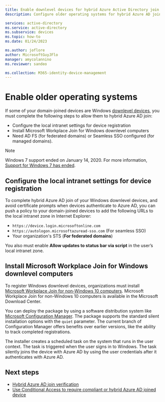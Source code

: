 ```yaml
---
title: Enable downlevel devices for hybrid Azure Active Directory join
description: Configure older operating systems for hybrid Azure AD join

services: active-directory
ms.service: active-directory
ms.subservice: devices
ms.topic: how-to
ms.date: 01/24/2023

ms.author: joflore
author: MicrosoftGuyJFlo
manager: amycolannino
ms.reviewer: sandeo

ms.collection: M365-identity-device-management
---
```

# Enable older operating systems

If some of your domain-joined devices are Windows [downlevel devices](hybrid-join-plan.md#windows-down-level-devices), you must complete the following steps to allow them to hybrid Azure AD join:

- Configure the local intranet settings for device registration
- Install Microsoft Workplace Join for Windows downlevel computers
- Need AD FS (for federated domains) or Seamless SSO configured (for managed domains).

> [!NOTE]
> Windows 7 support ended on January 14, 2020. For more information, [Support for Windows 7 has ended](https://support.microsoft.com/en-us/help/4057281/windows-7-support-ended-on-january-14-2020).

## Configure the local intranet settings for device registration

To complete hybrid Azure AD join of your Windows downlevel devices, and avoid certificate prompts when devices authenticate to Azure AD, you can push a policy to your domain-joined devices to add the following URLs to the local intranet zone in Internet Explorer:

- `https://device.login.microsoftonline.com`
- `https://autologon.microsoftazuread-sso.com` (For seamless SSO)
- Your organization's STS (**For federated domains**)

You also must enable **Allow updates to status bar via script** in the user’s local intranet zone.

## Install Microsoft Workplace Join for Windows downlevel computers

To register Windows downlevel devices, organizations must install [Microsoft Workplace Join for non-Windows 10 computers](https://www.microsoft.com/download/details.aspx?id=53554). Microsoft Workplace Join for non-Windows 10 computers is available in the Microsoft Download Center.

You can deploy the package by using a software distribution system like [Microsoft Configuration Manager](/configmgr/). The package supports the standard silent installation options with the `quiet` parameter. The current branch of Configuration Manager offers benefits over earlier versions, like the ability to track completed registrations.

The installer creates a scheduled task on the system that runs in the user context. The task is triggered when the user signs in to Windows. The task silently joins the device with Azure AD by using the user credentials after it authenticates with Azure AD.

## Next steps

- [Hybrid Azure AD join verification](how-to-hybrid-join-verify.md)
- [Use Conditional Access to require compliant or hybrid Azure AD joined device](../conditional-access/howto-conditional-access-policy-compliant-device.md)
